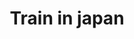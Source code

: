---
title: "Train in japan"
alt: "A picture of a Train in japan"
src: "/photos/japan2.heic"
caption: "Kyoto, Japan"
index: 35
---